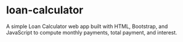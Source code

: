 # loan-calculator
A simple Loan Calculator web app built with HTML, Bootstrap, and JavaScript to compute monthly payments, total payment, and interest.
